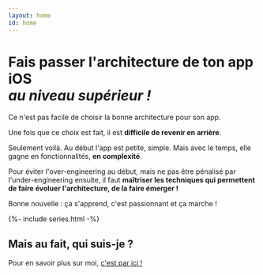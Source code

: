 ```yaml
---
layout: home
id: home
---
```


<div></div>

<h1 class="headline">Fais passer l'architecture de ton app iOS<br /><em>au niveau supérieur !</em></h1>

Ce n'est pas facile de choisir la bonne architecture pour son app.

Une fois que ce choix est fait, il est __difficile de revenir en arrière__.

Seulement voilà. Au début l'app est petite, simple. Mais avec le temps, elle gagne en fonctionnalités, __en complexité__.

Pour éviter l'over-engineering au début, mais ne pas être pénalisé par l'under-engineering ensuite, il faut __maîtriser les techniques qui permettent de faire évoluer l'architecture, de la faire émerger !__

Bonne nouvelle : ça s'apprend, c'est passionnant et ça marche !

{%- include series.html -%}

## Mais au fait, qui suis-je ?

Pour en savoir plus sur moi, [c'est par ici !](/a-propos)
